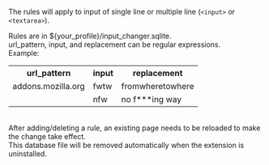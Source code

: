 
The rules will apply to input of single line or multiple line (`<input>` or `<textarea>`).<br/>

Rules are in ${your_profile}/input_changer.sqlite.<br/>
url_pattern, input, and replacement can be regular expressions.<br/>
Example:<br/>
<table>
  <tr>
    <th>url_pattern</th>
    <th>input</th>
    <th>replacement</th>
  </tr>
  <tr>
    <td>addons.mozilla.org</td>
    <td>fwtw</td>
    <td>fromwheretowhere</td>
  </tr>
  <tr>
    <td></td>
    <td>nfw</td>
    <td>no f***ing way</td>
  </tr>
</table>
<br/>
After adding/deleting a rule, an existing page needs to be reloaded to make the change take effect.<br/>
This database file will be removed automatically when the extension is uninstalled.
